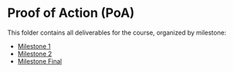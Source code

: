 # Proof of Action (PoA)

This folder contains all deliverables for the course, organized by milestone:

- [Milestone 1](./milestone-1/)
- [Milestone 2](./milestone-2/)
- [Milestone Final](./milestone-final/)

